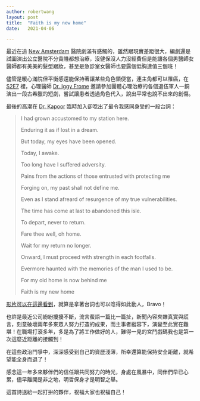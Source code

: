 ```yaml
---
author: robertwang
layout: post
title:  "Faith is my new home"
date:   2021-04-06

---
```


最近在追 [New Amsterdam](https://www.imdb.com/title/tt7817340/?ref_=nv_sr_srsg_0) 醫院劇滿有感觸的，雖然跟現實差距很大，編劇還是試圖演出公立醫院不分貴賤都想治療，沒健保沒人力沒經費但是能讓各個男醫師女醫師都有美美的髮型跟妝，甚至是急診室女醫師也要露個低胸連值三個班！


儘管是暖心滿院但平衡感還能保持著讓某些角色領便當，連主角都可以罹癌，在 [S2E7](https://www.imdb.com/title/tt10936094/?ref_=ttep_ep7) 裡，心理醫師 [Dr. Iggy Frome](https://www.imdb.com/title/tt7817340/characters/nm0479527?ref_=tt_cl_t5) 邀請參加團體心理治療的各個退伍軍人一銅演出一段古希臘的短劇，嘗試讓患者透過角色代入，說出平常也說不出來的創傷。


最後的高潮在 [Dr. Kapoor](https://www.imdb.com/title/tt7817340/characters/nm0451600?ref_=tt_cl_t6) 臨時加入卻唸出了最令我感同身受的一段台詞：


> I had grown accustomed to my station here. 
> 
> Enduring it as if lost in a dream. 
> 
> But today, my eyes have been opened. 
> 
> Today, I awake. 
> 
> Too long have I suffered adversity. 
> 
> Pains from the actions of those entrusted with protecting me
> 
> Forging on, my past shall not define me. 
> 
> Even as I stand afreard of resurgence of my true vulnerabilities. 
> 
> The time has come at last to abandoned this isle. 
> 
> To depart, never to return. 
> 
> Fare thee well, oh home. 
> 
> Wait for my return no longer. 
> 
> Onward, I must proceed with strength in each footfalls. 
> 
> Evermore haunted with the memories of the man I used to be. 
> 
> For my old home is now behind me
> 
> Faith is my new home


[影片可以在這邊看到](https://www.imdb.com/video/vi1522843417?ref_=tt_pv_vi_aiv_1)，就算是拿著台詞也可以唸得如此動人，Bravo！


也許是最近公司紛紛擾擾不斷，流言蜚語一篇比一篇扯，新聞內容夾雜真實與謊言，刻意破壞兩年多來眾人努力打造的成果，而主事者縱容下，演變至此實在難堪！在職場打滾多年，多是為了將工作做好的人，難得一見的宮鬥戲碼我也是第一次這麼近距離的接觸到！

在這些政治鬥爭中，深深感受到自己的資歷淺薄，所幸還算能保持安全距離，就希望能全身而退了！

感念這一年多來夥伴們的信任跟共同努力的時光，身處在風暴中，同伴們早已心累，儘早離開是非之地，明哲保身才是明智之舉。

這首詩送給一起打拚的夥伴，祝福大家也祝福自己！





